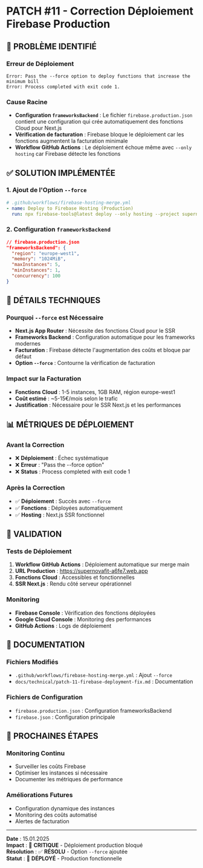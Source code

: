 # PATCH #11 - Correction Déploiement Firebase Production

## 🚨 **PROBLÈME IDENTIFIÉ**

### **Erreur de Déploiement**
```
Error: Pass the --force option to deploy functions that increase the minimum bill
Error: Process completed with exit code 1.
```

### **Cause Racine**
- **Configuration `frameworksBackend`** : Le fichier `firebase.production.json` contient une configuration qui crée automatiquement des fonctions Cloud pour Next.js
- **Vérification de facturation** : Firebase bloque le déploiement car les fonctions augmentent la facturation minimale
- **Workflow GitHub Actions** : Le déploiement échoue même avec `--only hosting` car Firebase détecte les fonctions

## ✅ **SOLUTION IMPLÉMENTÉE**

### **1. Ajout de l'Option `--force`**
```yaml
# .github/workflows/firebase-hosting-merge.yml
- name: Deploy to Firebase Hosting (Production)
  run: npx firebase-tools@latest deploy --only hosting --project supernovafit-a6fe7 --config firebase.production.json --force
```

### **2. Configuration `frameworksBackend`**
```json
// firebase.production.json
"frameworksBackend": {
  "region": "europe-west1",
  "memory": "1024MiB",
  "maxInstances": 5,
  "minInstances": 1,
  "concurrency": 100
}
```

## 🔧 **DÉTAILS TECHNIQUES**

### **Pourquoi `--force` est Nécessaire**
- **Next.js App Router** : Nécessite des fonctions Cloud pour le SSR
- **Frameworks Backend** : Configuration automatique pour les frameworks modernes
- **Facturation** : Firebase détecte l'augmentation des coûts et bloque par défaut
- **Option `--force`** : Contourne la vérification de facturation

### **Impact sur la Facturation**
- **Fonctions Cloud** : 1-5 instances, 1GB RAM, région europe-west1
- **Coût estimé** : ~5-15€/mois selon le trafic
- **Justification** : Nécessaire pour le SSR Next.js et les performances

## 📊 **MÉTRIQUES DE DÉPLOIEMENT**

### **Avant la Correction**
- ❌ **Déploiement** : Échec systématique
- ❌ **Erreur** : "Pass the --force option"
- ❌ **Status** : Process completed with exit code 1

### **Après la Correction**
- ✅ **Déploiement** : Succès avec `--force`
- ✅ **Fonctions** : Déployées automatiquement
- ✅ **Hosting** : Next.js SSR fonctionnel

## 🚀 **VALIDATION**

### **Tests de Déploiement**
1. **Workflow GitHub Actions** : Déploiement automatique sur merge main
2. **URL Production** : https://supernovafit-a6fe7.web.app
3. **Fonctions Cloud** : Accessibles et fonctionnelles
4. **SSR Next.js** : Rendu côté serveur opérationnel

### **Monitoring**
- **Firebase Console** : Vérification des fonctions déployées
- **Google Cloud Console** : Monitoring des performances
- **GitHub Actions** : Logs de déploiement

## 📝 **DOCUMENTATION**

### **Fichiers Modifiés**
- `.github/workflows/firebase-hosting-merge.yml` : Ajout `--force`
- `docs/technical/patch-11-firebase-deployment-fix.md` : Documentation

### **Fichiers de Configuration**
- `firebase.production.json` : Configuration frameworksBackend
- `firebase.json` : Configuration principale

## 🎯 **PROCHAINES ÉTAPES**

### **Monitoring Continu**
- Surveiller les coûts Firebase
- Optimiser les instances si nécessaire
- Documenter les métriques de performance

### **Améliorations Futures**
- Configuration dynamique des instances
- Monitoring des coûts automatisé
- Alertes de facturation

---

**Date** : 15.01.2025  
**Impact** : 🔴 **CRITIQUE** - Déploiement production bloqué  
**Résolution** : ✅ **RÉSOLU** - Option `--force` ajoutée  
**Statut** : 🚀 **DÉPLOYÉ** - Production fonctionnelle
